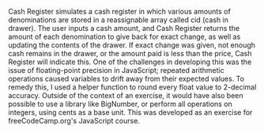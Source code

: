 Cash Register simulates a cash register in which various amounts of denominations are stored in a reassignable array called cid (cash in drawer). The user inputs a cash amount, and Cash Register returns the amount of each denomination to give back for exact change, as well as updating the contents of the drawer. If exact change was given, not enough cash remains in the drawer, or the amount paid is less than the price, Cash Register will indicate this.
One of the challenges in developing this was the issue of floating-point precision in JavaScript; repeated arithmetic operations caused variables to drift away from their expected values. To remedy this, I used a helper function to round every float value to 2-decimal accuracy. Outside of the context of an exercise, it would have also been possible to use a library like BigNumber, or perform all operations on integers, using cents as a base unit.
This was developed as an exercise for freeCodeCamp.org's JavaScript course.